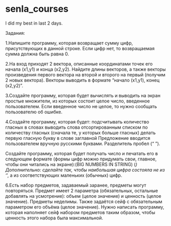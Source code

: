# senla_courses
I did my best in last 2 days.


Задания:

1.Напишите программу, которая возвращает сумму цифр, присутствующих в данной строке. Если цифр нет, то возвращаемая сумма должна быть равна 0.

2.На вход приходят 2 вектора, описанные координатами точек его начала (x1,y1) и конца (x2,y2). Найдите длины векторов, а также векторы произведения первого вектора на второй и второго на первый (получим 2 новых вектора). Векторы выводить в формате “начало (x1,y1), конец (x2,y2)”.

3.Создайте программу, которая будет вычислять и выводить на экран простые множители, из которых состоит целое число, введенное пользователем. Если введенное число не целое, то нужно сообщать пользователю об ошибке.

4.Создайте программу, которая будет:
подсчитывать количество гласных в словах
выводить слова отсортированным списком по количеству гласных (сначала те, у которых больше гласных)
делать первую гласную букву в слове заглавной
Предложение вводится пользователем вручную русскими буквами. Разделитель пробел (“ ”).

Создайте программу, которая будет получать число и печатать его в следующем формате (формы цифр можно придумать свои, главное, чтобы они читались на экране):(BIG NUMBERS IN STRING)
(*) Дополнительно: сделайте так, чтобы наибольшая цифра состояла не из ‘*’, а из соответствующих маленьких (обычных) цифр.

6.Есть набор предметов, задаваемый заранее, предметы могут повторяться. Предмет имеет 2 параметра (обязательных, остальные добавлять на усмотрение): объем (целое значение) и ценность (целое значение). Предметы неделимы. Также задаётся сейф с обязательным параметром его объёма (целое значение).
Нужно написать программу, которая наполняет сейф набором предметов таким образом, чтобы ценность этого набора была максимальной.
